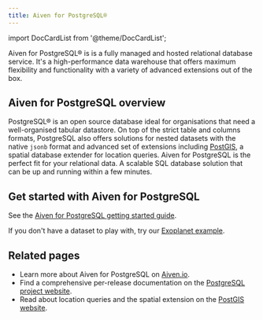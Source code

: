 ```yaml
---
title: Aiven for PostgreSQL®
---
```


import DocCardList from '@theme/DocCardList';

Aiven for PostgreSQL® is is a fully managed and hosted relational database service. It's a high-performance data warehouse that offers maximum flexibility and functionality with a variety of advanced extensions out of the box.

## Aiven for PostgreSQL overview

PostgreSQL® is an open source database ideal for organisations that need a well-organised
tabular datastore. On top of the strict table and columns formats, PostgreSQL also offers
solutions for nested datasets with the native `jsonb` format and advanced set of
extensions including [PostGIS](https://postgis.net/), a spatial database
extender for location queries. Aiven for PostgreSQL is the perfect fit
for your relational data. A scalable SQL database solution that can be
up and running within a few minutes.

## Get started with Aiven for PostgreSQL

See the [Aiven for PostgreSQL getting started guide](/docs/products/postgresql/get-started).

If you don't have a dataset to play with, try our [Exoplanet
example](https://aiven.io/blog/discover-exoplanets-with-postgresql?utm_source=github&utm_medium=organic&utm_campaign=devportal&utm_content=repo).

## Related pages

- Learn more about Aiven for PostgreSQL on [Aiven.io](https://aiven.io/postgresql).
- Find a comprehensive per-release documentation on the
  [PostgreSQL project website](https://www.postgresql.org/).
- Read about location queries and the spatial extension on the
  [PostGIS website](https://postgis.net/).

<DocCardList />
